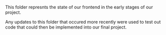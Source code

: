 This folder represnts the state of our frontend in the early stages of our project.

Any updates to this folder that occured more recently were used to test out code that could then be implemented into our final project.
